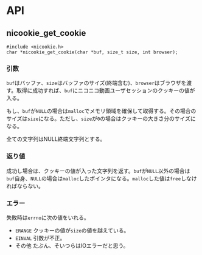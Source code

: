 # API

## nicookie_get_cookie

```
#include <nicookie.h>
char *nicookie_get_cookie(char *buf, size_t size, int browser);
```

### 引数

`buf`はバッファ、`size`はバッファのサイズ(終端含む)、`browser`はブラウザを渡す。取得に成功すれば、`buf`にニコニコ動画ユーザセッションのクッキーの値が入る。

もし、`buf`が`NULL`の場合は`malloc`でメモリ領域を確保して取得する。その場合のサイズは`size`になる。ただし、`size`が`0`の場合はクッキーの大きさ分のサイズになる。

全ての文字列はNULL終端文字列とする。

### 返り値

成功し場合は、クッキーの値が入った文字列を返す。`buf`が`NULL`以外の場合は`buf`自身、`NULL`の場合は`malloc`したポインタになる。`malloc`した値は`free`しなければならない。

### エラー

失敗時は`errno`に次の値をいれる。

*   `ERANGE`
    クッキーの値が`size`の値を越えている。
*   `EINVAL`
    引数が不正。
*   その他
    たぶん、そいつらはIOエラーだと思う。
